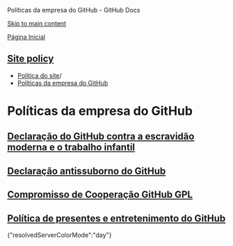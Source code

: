 Políticas da empresa do GitHub - GitHub Docs

[Skip to main content](#main-content)

[Página Inicial](/pt)

[Site policy](/pt/site-policy)
----------

* [Política do site](/pt/site-policy)/
* [Políticas da empresa do GitHub](/pt/site-policy/github-company-policies)

Políticas da empresa do GitHub
==========

[Declaração do GitHub contra a escravidão moderna e o trabalho infantil](/pt/site-policy/github-company-policies/github-statement-against-modern-slavery-and-child-labor)
----------

[Declaração antissuborno do GitHub](/pt/site-policy/github-company-policies/github-anti-bribery-statement)
----------

[Compromisso de Cooperação GitHub GPL](/pt/site-policy/github-company-policies/github-gpl-cooperation-commitment)
----------

[Política de presentes e entretenimento do GitHub](/pt/site-policy/github-company-policies/github-gifts-and-entertainment-policy)
----------

{"resolvedServerColorMode":"day"}
